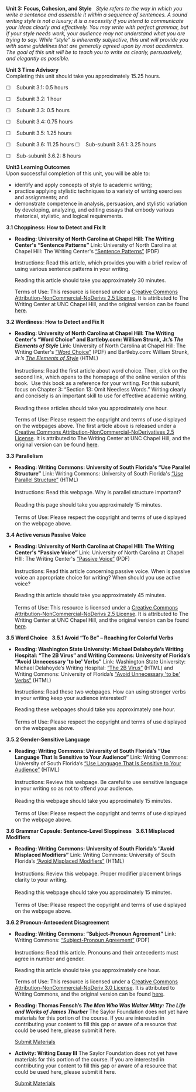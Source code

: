 **Unit 3: Focus, Cohesion, and Style** <span id="3"></span> 
*Style refers to the way in which you write a sentence and assemble it
within a sequence of sentences. A sound writing style is not a luxury;
it is a necessity if you intend to communicate your ideas clearly and
effectively. You may write with perfect grammar, but if your style needs
work, your audience may not understand what you are trying to say. While
“style” is inherently subjective, this unit will provide you with some
guidelines that are generally agreed upon by most academics. The goal of
this unit will be to teach you to write as clearly, persuasively, and
elegantly as possible.*

**Unit 3 Time Advisory**  
Completing this unit should take you approximately 15.25 hours.  
  
 ☐    Subunit 3.1: 0.5 hours  
  
 ☐    Subunit 3.2: 1 hour  
  
 ☐    Subunit 3.3: 0.5 hours  
  
 ☐    Subunit 3.4: 0.75 hours  
  
 ☐    Subunit 3.5: 1.25 hours  
  
 ☐    Subunit 3.6: 11.25 hours
<span id="cke_bm_576S" style="display: none; "> </span>☐    Sub-subunit
3.6.1: 3.25 hours   
  
 ☐    Sub-subunit 3.6.2: 8 hours

**Unit3 Learning Outcomes**  
Upon successful completion of this unit, you will be able to:  
-   identify and apply concepts of style to academic writing; 
-   practice applying stylistic techniques to a variety of writing
    exercises and assignments; and
-   demonstrate competence in analysis, persuasion, and stylistic
    variation by developing, analyzing, and editing essays that embody
    various rhetorical, stylistic, and logical requirements.

**3.1 Choppiness: How to Detect and Fix It** <span id="3.1"></span> 
-   **Reading: University of North Carolina at Chapel Hill: The Writing
    Center's “Sentence Patterns”**
    Link: University of North Carolina at Chapel Hill: The Writing
    Center's [“Sentence
    Patterns”](http://www.saylor.org/site/wp-content/uploads/2012/12/ENGL001-3.1_Sentence-Patterns.pdf)
    (PDF)  
      
     Instructions: Read this article, which provides you with a brief
    review of using various sentence patterns in your writing.  
      
     Reading this article should take you approximately 30 minutes.  
      
     Terms of Use: This resource is licensed under a [Creative Commons
    Attribution-NonCommercial-NoDerivs 2.5
    License](http://creativecommons.org/licenses/by-nc-nd/2.5/). It is
    attributed to The Writing Center at UNC Chapel Hill, and the
    original version can be found
    [here](http://writingcenter.unc.edu/handouts/sentence-patterns/).

**3.2 Wordiness: How to Detect and Fix It** <span id="3.2"></span> 
-   **Reading: University of North Carolina at Chapel Hill: The Writing
    Center's “Word Choice” and Bartleby.com: William Strunk, Jr.’s *The
    Elements of Style***
    Link: University of North Carolina at Chapel Hill: The Writing
    Center's [“Word
    Choice”](http://www.saylor.org/site/wp-content/uploads/2012/12/ENGL001-3.2_Word-Choice.pdf)
    (PDF) and Bartleby.com: William Strunk, Jr.’s *[The Elements of
    Style](http://www.bartleby.com/141/)* (HTML)  
        
     Instructions: Read the first article about word choice. Then, click
    on the second link, which opens to the homepage of the online
    version of this book.  Use this book as a reference for your
    writing. For this subunit, focus on Chapter 3: “Section 13: Omit
    Needless Words.” Writing clearly and concisely is an important skill
    to use for effective academic writing.  
        
     Reading these articles should take you approximately one hour.    
      
     Terms of Use: Please respect the copyright and terms of use
    displayed on the webpages above. The first article above is released
    under a [Creative Commons Attribution-NonCommercial-NoDerivatives
    2.5 License](http://creativecommons.org/licenses/by-nc-nd/2.5/). It
    is attributed to The Writing Center at UNC Chapel Hill, and the
    original version can be found
    [here](http://writingcenter.unc.edu/handouts/word-choice/).

**3.3 Parallelism** <span id="3.3"></span> 
-   **Reading: Writing Commons: University of South Florida's “Use
    Parallel Structure”**
    Link: Writing Commons: University of South Florida's [“Use Parallel
    Structure”](http://writingcommons.org/style/sentence-construction/541-use-parallel-structure-) (HTML)  
        
     Instructions: Read this webpage. Why is parallel structure
    important?  
        
     Reading this page should take you approximately 15 minutes.  
        
     Terms of Use: Please respect the copyright and terms of use
    displayed on the webpage above.

**3.4 Active versus Passive Voice** <span id="3.4"></span> 
-   **Reading: University of North Carolina at Chapel HIll: The Writing
    Center's “Passive Voice”**
    Link: University of North Carolina at Chapel HIll: The Writing
    Center's [“Passive
    Voice”](http://www.saylor.org/site/wp-content/uploads/2012/12/ENGL001-3.4_Passive-Voice.pdf)
    (PDF)  
        
     Instructions: Read this article concerning passive voice. When is
    passive voice an appropriate choice for writing? When should you use
    active voice?  
      
     Reading this article should take you approximately 45 minutes.  
        
     Terms of Use: This resource is licensed under a [Creative Commons
    Attribution-NonCommercial-NoDerivs 2.5
    License](http://creativecommons.org/licenses/by-nc-nd/2.5/). It is
    attributed to The Writing Center at UNC Chapel Hill, and the
    original version can be found
    [here](http://writingcenter.unc.edu/handouts/passive-voice/).

**3.5 Word Choice** <span id="3.5"></span> 
**3.5.1 Avoid “To Be” – Reaching for Colorful Verbs** <span
id="3.5.1"></span> 
-   **Reading: Washington State University: Michael Delahoyde’s Writing
    Hospital: “The 2B Virus” and Writing Commons: University of
    Florida’s “Avoid Unnecessary 'to be' Verbs”**
    Link: Washington State University: Michael Delahoyde’s Writing
    Hospital: [“The 2B
    Virus”](http://wsu.edu/~delahoyd/writing/to_be.html) (HTML) and
    Writing Commons: University of Florida’s ["Avoid Unnecessary 'to be'
    Verbs"](http://writingcommons.org/collaborate/common-comments/stylecc/grammar/519-avoid-unnecessary-to-be-verbs)
    (HTML)  
      
     Instructions: Read these two webpages. How can using stronger verbs
    in your writing keep your audience interested?  
      
     Reading these webpages should take you approximately one hour.  
        
     Terms of Use: Please respect the copyright and terms of use
    displayed on the webpages above.

**3.5.2 Gender-Sensitive Language** <span id="3.5.2"></span> 
-   **Reading: Writing Commons: University of South Florida’s “Use
    Language That Is Sensitive to Your Audience”**
    Link: Writing Commons: University of South Florida’s [“Use Language
    That Is Sensitive to Your
    Audience](http://writingcommons.org/collaborate/common-comments/word-choice/575-use-language-that-is-sensitive-to-your-audience)[”](http://writingcommons.org/collaborate/common-comments/word-choice/575-use-language-that-is-sensitive-to-your-audience) (HTML)  
        
     Instructions: Review this webpage. Be careful to use sensitive
    language in your writing so as not to offend your audience.  
        
     Reading this webpage should take you approximately 15 minutes.  
        
     Terms of Use: Please respect the copyright and terms of use
    displayed on the webpage above.

**3.6 Grammar Capsule: Sentence-Level Sloppiness** <span
id="3.6"></span> 
**3.6.1 Misplaced Modifiers** <span id="3.6.1"></span> 
-   **Reading: Writing Commons: University of South Florida’s “Avoid
    Misplaced Modifiers”**
    Link: Writing Commons: University of South Florida’s [“Avoid
    Misplaced
    Modifiers”](http://writingcommons.org/collaborate/common-comments/grammar/514-avoid-misplaced-modifiers) (HTML)  
        
     Instructions: Review this webpage. Proper modifier placement brings
    clarity to your writing.  
        
     Reading this webpage should take you approximately 15 minutes.  
        
     Terms of Use: Please respect the copyright and terms of use
    displayed on the webpage above.

**3.6.2 Pronoun-Antecedent Disagreement** <span id="3.6.2"></span> 
-   **Reading: Writing Commons: “Subject-Pronoun Agreement”**
    Link: Writing Commons: [“Subject-Pronoun
    Agreement”](http://www.saylor.org/site/wp-content/uploads/2012/12/ENGL001-3.6.2_Subject-Pronoun-Agreement.pdf) (PDF)  
        
     Instructions: Read this article. Pronouns and their antecedents
    must agree in number and gender.  
      
     Reading this article should take you approximately one hour.  
      
     Terms of Use: This resource is licensed under a [Creative Commons
    Attribution-NonCommercial-NoDeriv 3.0
    License](http://creativecommons.org/licenses/by-nc-nd/3.0/). It is
    attributed to Writing Commons, and the original version can be found
    [here](http://writingcommons.org/style/grammar/subject-pronoun-agreement).

-   **Reading: Thomas Fensch’s *The Man Who Was Walter Mitty: The Life
    and Works of James Thurber***
    The Saylor Foundation does not yet have materials for this portion
    of the course. If you are interested in contributing your content to
    fill this gap or aware of a resource that could be used here, please
    submit it here.

    [Submit Materials](/contribute/)

-   **Activity: Writing Essay III**
    The Saylor Foundation does not yet have materials for this portion
    of the course. If you are interested in contributing your content to
    fill this gap or aware of a resource that could be used here, please
    submit it here.

    [Submit Materials](/contribute/)


